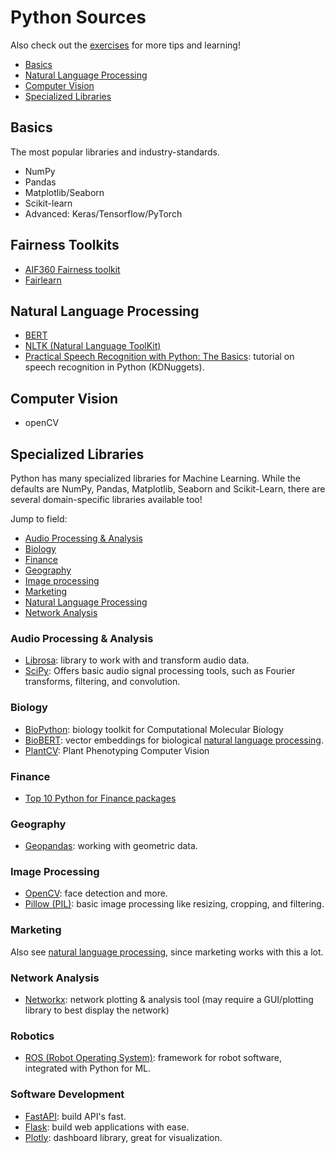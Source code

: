 # Python Sources

Also check out the [exercises](exercises.md) for more tips and learning!

- [Basics](#basics)
- [Natural Language Processing](#natural-language-processing)
- [Computer Vision](#computer-vision)
- [Specialized Libraries](#specialized-libraries)

## Basics

The most popular libraries and industry-standards.

- NumPy
- Pandas
- Matplotlib/Seaborn
- Scikit-learn
- Advanced: Keras/Tensorflow/PyTorch

## Fairness Toolkits

- [AIF360 Fairness toolkit](https://github.com/Trusted-AI/AIF360)
- [Fairlearn](https://fairlearn.org/)

## Natural Language Processing

- [BERT](https://en.wikipedia.org/wiki/BERT_(language_model))
- [NLTK (Natural Language ToolKit)](https://www.nltk.org/)
- [Practical Speech Recognition with Python: The Basics](https://www.kdnuggets.com/2019/07/practical-speech-recognition-python-basics.html): 
tutorial on speech recognition in Python (KDNuggets).

## Computer Vision

- openCV

## Specialized Libraries

Python has many specialized libraries for Machine Learning. While the defaults are NumPy, Pandas, Matplotlib, Seaborn and Scikit-Learn, there are several domain-specific 
libraries available too!

Jump to field:

- [Audio Processing & Analysis](#audio-processing--analysis)
- [Biology](#biology)
- [Finance](#finance)
- [Geography](#geography)
- [Image processing](#image-processing)
- [Marketing](#marketing)
- [Natural Language Processing](#natural-language-processing)
- [Network Analysis](#network-analysis)

### Audio Processing & Analysis

- [Librosa](https://librosa.org/doc/latest/index.html): library to work with and transform audio data.
- [SciPy](https://scipy.org/): Offers basic audio signal processing tools, such as Fourier transforms, filtering, and convolution.

### Biology

- [BioPython](https://biopython.org/): biology toolkit for Computational Molecular Biology
- [BioBERT](https://academic.oup.com/bioinformatics/article/36/4/1234/5566506): vector embeddings 
for biological [natural language processing](#natural-language-processing).
- [PlantCV](https://plantcv.org/): Plant Phenotyping Computer Vision

### Finance

- [Top 10 Python for Finance packages](https://www.activestate.com/blog/top-10-python-packages-for-finance-and-financial-modeling/)

### Geography

- [Geopandas](https://geopandas.org/en/stable/): working with geometric data.

### Image Processing

- [OpenCV](https://opencv.org/): face detection and more.
- [Pillow (PIL)](https://pypi.org/project/pillow/): basic image processing like resizing, cropping, and filtering.

### Marketing

Also see [natural language processing](#natural-language-processing), since marketing 
works with this a lot.

### Network Analysis

- [Networkx](https://networkx.org/): network plotting & analysis tool (may require 
a GUI/plotting library to best display the network)

### Robotics

- [ROS (Robot Operating System)](https://www.ros.org/): framework for robot software, integrated with Python for ML.

### Software Development

- [FastAPI](https://fastapi.tiangolo.com/): build API's fast.
- [Flask](https://flask.palletsprojects.com/en/3.0.x/): build web applications with ease.
- [Plotly](https://plotly.com/python/): dashboard library, great for visualization.